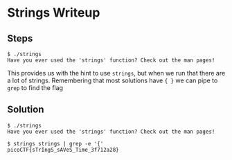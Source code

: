 # Strings Writeup
## Steps
```
$ ./strings
Have you ever used the 'strings' function? Check out the man pages!
```
This provides us with the hint to use `strings`, but when we run that there are a lot of strings. Remembering that most solutions have `{ }` we can pipe to `grep` to find the flag


## Solution
```
$ ./strings
Have you ever used the 'strings' function? Check out the man pages!
                                                                                                                    
$ strings strings | grep -e '{'
picoCTF{sTrIngS_sAVeS_Time_3f712a28}
```
